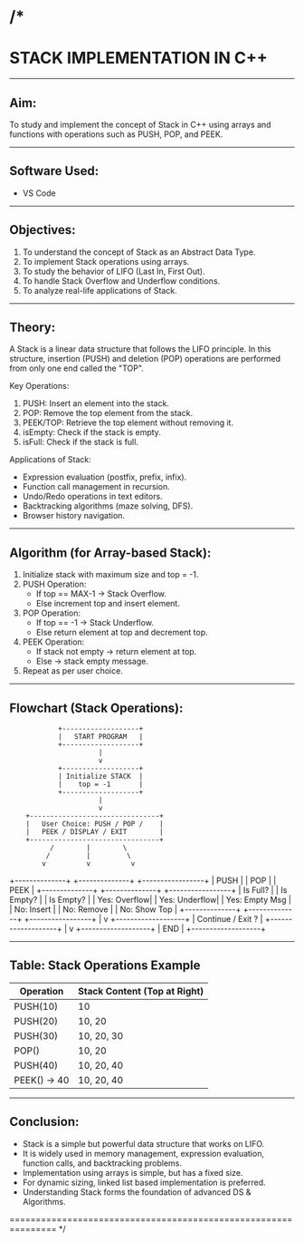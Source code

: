 /*
===============================================================
   STACK IMPLEMENTATION IN C++
===============================================================

---------------------------------------------------------------
Aim:
---------------------------------------------------------------
To study and implement the concept of Stack in C++ using arrays 
and functions with operations such as PUSH, POP, and PEEK.

---------------------------------------------------------------
Software Used:
---------------------------------------------------------------
- VS Code

---------------------------------------------------------------
Objectives:
---------------------------------------------------------------
1. To understand the concept of Stack as an Abstract Data Type.
2. To implement Stack operations using arrays.
3. To study the behavior of LIFO (Last In, First Out).
4. To handle Stack Overflow and Underflow conditions.
5. To analyze real-life applications of Stack.

---------------------------------------------------------------
Theory:
---------------------------------------------------------------
A Stack is a linear data structure that follows the LIFO principle.
In this structure, insertion (PUSH) and deletion (POP) operations 
are performed from only one end called the "TOP".

Key Operations:
1. PUSH: Insert an element into the stack.
2. POP: Remove the top element from the stack.
3. PEEK/TOP: Retrieve the top element without removing it.
4. isEmpty: Check if the stack is empty.
5. isFull: Check if the stack is full.

Applications of Stack:
- Expression evaluation (postfix, prefix, infix).
- Function call management in recursion.
- Undo/Redo operations in text editors.
- Backtracking algorithms (maze solving, DFS).
- Browser history navigation.

---------------------------------------------------------------
Algorithm (for Array-based Stack):
---------------------------------------------------------------
1. Initialize stack with maximum size and top = -1.
2. PUSH Operation:
   - If top == MAX-1 → Stack Overflow.
   - Else increment top and insert element.
3. POP Operation:
   - If top == -1 → Stack Underflow.
   - Else return element at top and decrement top.
4. PEEK Operation:
   - If stack not empty → return element at top.
   - Else → stack empty message.
5. Repeat as per user choice.

---------------------------------------------------------------
Flowchart (Stack Operations):
---------------------------------------------------------------

                +-------------------+
                |   START PROGRAM   |
                +-------------------+
                          |
                          v
                +-------------------+
                | Initialize STACK  |
                |    top = -1       |
                +-------------------+
                          |
                          v
        +--------------------------------+
        |   User Choice: PUSH / POP /    |
        |   PEEK / DISPLAY / EXIT        |
        +--------------------------------+
              /        |        \
             /         |         \
            v          v          v
   +--------------+ +--------------+ +-----------------+
   |    PUSH      | |     POP      | |      PEEK       |
   +--------------+ +--------------+ +-----------------+
   | Is Full?     | | Is Empty?    | | Is Empty?       |
   | Yes: Overflow| | Yes: Underflow| | Yes: Empty Msg |
   | No: Insert   | | No: Remove    | | No: Show Top   |
   +--------------+ +--------------+ +-----------------+
                          |
                          v
                +-------------------+
                | Continue / Exit ? |
                +-------------------+
                          |
                          v
                +-------------------+
                |      END          |
                +-------------------+

---------------------------------------------------------------
Table: Stack Operations Example
---------------------------------------------------------------

Operation    | Stack Content (Top at Right)
-------------|---------------------------------
PUSH(10)     | 10
PUSH(20)     | 10, 20
PUSH(30)     | 10, 20, 30
POP()        | 10, 20
PUSH(40)     | 10, 20, 40
PEEK() → 40  | 10, 20, 40

---------------------------------------------------------------
Conclusion:
---------------------------------------------------------------
- Stack is a simple but powerful data structure that works on LIFO.
- It is widely used in memory management, expression evaluation,
  function calls, and backtracking problems.
- Implementation using arrays is simple, but has a fixed size.
- For dynamic sizing, linked list based implementation is preferred.
- Understanding Stack forms the foundation of advanced DS & Algorithms.

===============================================================
*/

